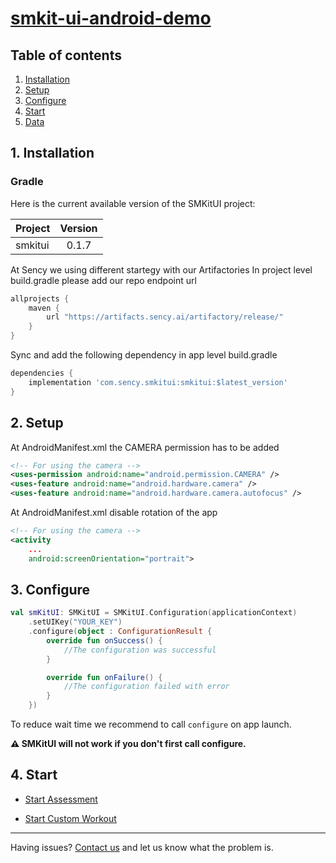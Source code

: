 # [smkit-ui-android-demo](https://github.com/sency-ai/smkit-sdk)

## Table of contents
1. [ Installation ](#inst)
2. [ Setup ](#setup)
3. [ Configure ](#conf)
4. [ Start ](#start)
5. [ Data ](https://github.com/sency-ai/smkit-ui-android-demo/blob/main/DataTypes.md)

## 1. Installation <a name="inst"></a>

### Gradle
Here is the current available version of the SMKitUI project:

| Project | Version |
|---------|:-------:|
| smkitui |  0.1.7  |

At Sency we using different startegy with our Artifactories
In project level build.gradle please add our repo endpoint url
```groovy
allprojects {
    maven {
        url "https://artifacts.sency.ai/artifactory/release/"
    }
}
```

Sync and add the following dependency in app level build.gradle
```groovy
dependencies {
    implementation 'com.sency.smkitui:smkitui:$latest_version'
}
```

## 2. Setup <a name="setup"></a>
At AndroidManifest.xml the CAMERA permission has to be added
```xml
<!-- For using the camera -->
<uses-permission android:name="android.permission.CAMERA" />
<uses-feature android:name="android.hardware.camera" />
<uses-feature android:name="android.hardware.camera.autofocus" />
```

At AndroidManifest.xml disable rotation of the app
```xml
<!-- For using the camera -->
<activity
    ...
    android:screenOrientation="portrait">
```

## 3. Configure <a name="conf"></a>
```Kotlin
val smKitUI: SMKitUI = SMKitUI.Configuration(applicationContext)
    .setUIKey("YOUR_KEY")
    .configure(object : ConfigurationResult {
        override fun onSuccess() {
            //The configuration was successful
        }

        override fun onFailure() {
            //The configuration failed with error
        }
    })
```
To reduce wait time we recommend to call `configure` on app launch.

**⚠️ SMKitUI will not work if you don't first call configure.**

## 4. Start <a name="start"></a>

- [Start Assessment](https://github.com/sency-ai/smkit-ui-android-demo/blob/main/Assessment.md)

- [Start Custom Workout](https://github.com/sency-ai/smkit-ui-android-demo/blob/main/CustomWorkout.md)

------

Having issues? [Contact us](mailto:support@sency.ai) and let us know what the problem is.
